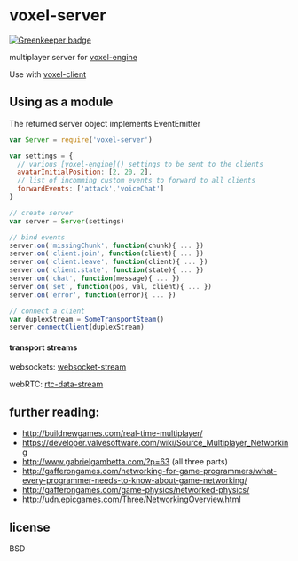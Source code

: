 # voxel-server

[![Greenkeeper badge](https://badges.greenkeeper.io/kumavis/voxel-server.svg)](https://greenkeeper.io/)

multiplayer server for [voxel-engine](http://github.com/maxogden/voxel-engine)

Use with [voxel-client](https://github.com/kumavis/voxel-client)


## Using as a module
The returned server object implements EventEmitter

```javascript
var Server = require('voxel-server')

var settings = {
  // various [voxel-engine]() settings to be sent to the clients
  avatarInitialPosition: [2, 20, 2],
  // list of incomming custom events to forward to all clients
  forwardEvents: ['attack','voiceChat']
}

// create server
var server = Server(settings)

// bind events
server.on('missingChunk', function(chunk){ ... })
server.on('client.join', function(client){ ... })
server.on('client.leave', function(client){ ... })
server.on('client.state', function(state){ ... })
server.on('chat', function(message){ ... })
server.on('set', function(pos, val, client){ ... })
server.on('error', function(error){ ... })

// connect a client
var duplexStream = SomeTransportSteam()
server.connectClient(duplexStream)
```

#### transport streams

websockets: [websocket-stream](https://github.com/maxogden/websocket-stream)

webRTC: [rtc-data-stream](https://github.com/kumavis/rtc-data-stream)



## further reading:

- http://buildnewgames.com/real-time-multiplayer/
- https://developer.valvesoftware.com/wiki/Source_Multiplayer_Networking
- http://www.gabrielgambetta.com/?p=63 (all three parts)
- http://gafferongames.com/networking-for-game-programmers/what-every-programmer-needs-to-know-about-game-networking/
- http://gafferongames.com/game-physics/networked-physics/
- http://udn.epicgames.com/Three/NetworkingOverview.html

## license

BSD
